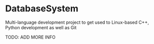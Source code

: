 # DatabaseSystem
Multi-language development project to get used to Linux-based C++, Python development as well as Git

TODO: ADD MORE INFO
